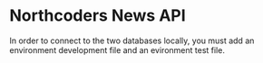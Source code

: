 # Northcoders News API

In order to connect to the two databases locally, you must add an environment development file and an evironment test file.
